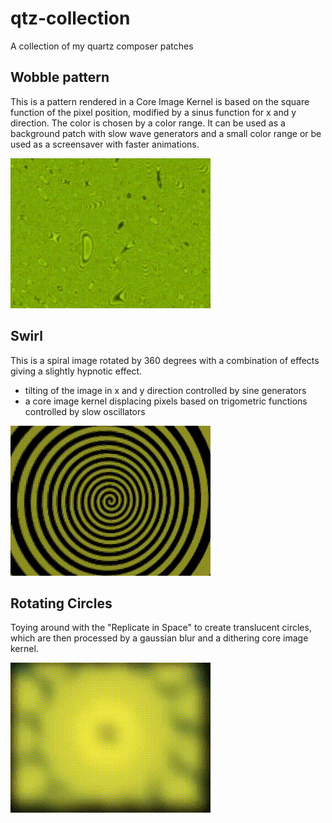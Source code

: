 qtz-collection
==============

A collection of my quartz composer patches

## Wobble pattern

This is a pattern rendered in a Core Image Kernel is based on the square function of the pixel position, modified by a sinus function for x and y direction. The color is chosen by a color range. It can be used as a background patch with slow wave generators and a small color range or be used as a screensaver with faster animations.

![Preview](preview/pattern_wobble.gif)

## Swirl

This is a spiral image rotated by 360 degrees with a combination of effects giving a slightly hypnotic effect.

* tilting of the image in x and y direction controlled by sine generators
* a core image kernel displacing pixels based on trigometric functions controlled by slow oscillators

![Preview](preview/swirl.gif)

## Rotating Circles

Toying around with the "Replicate in Space" to create translucent circles, which are then
processed by a gaussian blur and a dithering core image kernel.

![Preview](preview/rotating_circles.gif)
